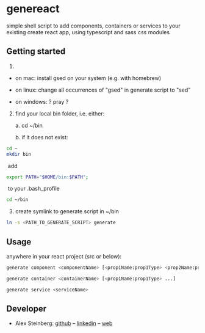# genereact

simple shell script to add components, containers or services to your existing create react app, using typescript and sass css modules

## Getting started

1. 

   * on mac: install gsed on your system (e.g. with homebrew)


   * on linux: change all occurrences of "gsed" in generate script to "sed"
   
   * on windows: ? pray ?

2. find your local bin folder, i.e. either:

   a. cd ~/bin
   
   b. if it does not exist:

```bash
cd ~
mkdir bin
```

​			add 

```bash 
export PATH="$HOME/bin:$PATH";
```

​			to your .bash_profile

```bash
cd ~/bin
```

3. create symlink to generate script in ~/bin

```bash
ln -s <PATH_TO_GENERATE_SCRIPT> generate
```

## Usage

anywhere in your react project (src or below):
```bash
generate component <componentName> [<prop1Name:prop1Type> <prop2Name:prop2Type> ...]
```
```bash
generate container <containerName> [<prop1Name:prop1Type> ...]
```
```bash
generate service <serviceName>
```
## Developer
- Alex Steinberg: [github](https://github.com/atsteinberg) – [linkedin](https://www.linkedin.com/in/alexander-steinberg-7b7299194) – [web](atsteinberg.github.io)
